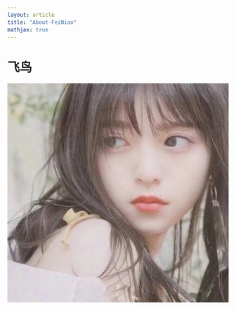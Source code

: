 ```yaml
---
layout: article
title: "About-FeiNiao"
mathjax: true
---
```




#  飞鸟

![image-20230522184854464](2023-05-22-About-FeiNiao.assets/image-20230522184854464.png)